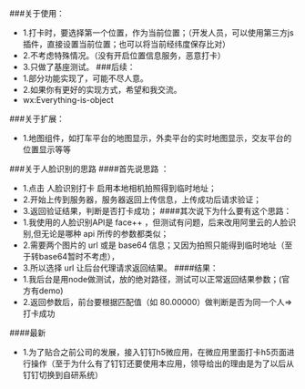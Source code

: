 ###关于使用：
* 1.打卡时，要选择第一个位置，作为当前位置；（开发人员，可以使用第三方js插件，直接设置当前位置；也可以将当前经纬度保存比对）
* 2.不考虑特殊情况。（没有开启位置信息服务，恶意打卡）
* 3.只做了基座测试。
###后续：
* 1.部分功能实现了，可能不尽人意。
* 2.如果你有更好的实现方式，希望和我交流。
* wx:Everything-is-object

###关于扩展：
* 1.地图组件，如打车平台的地图显示，外卖平台的实时地图显示，交友平台的位置显示等等

###关于人脸识别的思路
####首先说思路 ：
* 1.点击 人脸识别打卡 启用本地相机拍照得到临时地址；
* 2.开始上传到服务器，服务器返回上传信息，上传成功后请求验证；
* 3.返回验证结果，判断是否打卡成功；
####其次说下为什么要有这个思路：
* 1.我使用的人脸识别API是 face++ ，但测试有问题，后来改用阿里云的人脸识别,但无论是哪种 api 所传的参数都类似；
* 2.需要两个图片的 url 或是 base64 信息；又因为拍照只能得到临时地址（至于转base64暂时不考虑），
* 3.所以选择 url 让后台代理请求返回结果。
####结果：
* 1.我后台是用node做测试，放的绝对路径，测试可以正常返回结果参数；(官方有demo)
* 2.返回参数后，前台要根据匹配值（如 80.00000）做判断是否为同一个人=>打卡成功

####最新
* 1.为了贴合之前公司的发展，接入钉钉h5微应用，在微应用里面打卡h5页面进行操作（至于为什么有了钉钉还要使用本应用，领导给出的理由是为了以后从钉钉切换到自研系统）
